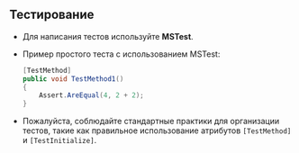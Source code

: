 ## Тестирование

* Для написания тестов используйте **MSTest**.

* Пример простого теста с использованием MSTest:

  ```csharp
  [TestMethod]
  public void TestMethod1()
  {
      Assert.AreEqual(4, 2 + 2);
  }
  ```

* Пожалуйста, соблюдайте стандартные практики для организации тестов, такие как правильное использование атрибутов `[TestMethod]` и `[TestInitialize]`.
